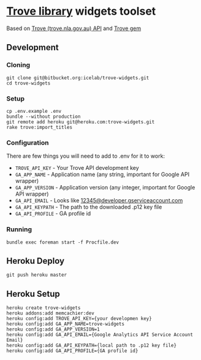# [Trove library](http://trove.nla.gov.au/) widgets toolset

Based on [Trove (trove.nla.gov.au) API](http://help.nla.gov.au/trove/building-with-trove/api-technical-guide) and [Trove gem](https://github.com/icelab/trove)

## Development

### Cloning

    git clone git@bitbucket.org:icelab/trove-widgets.git
    cd trove-widgets

### Setup

    cp .env.example .env
    bundle --without production
    git remote add heroku git@heroku.com:trove-widgets.git
    rake trove:import_titles

### Configuration

There are few things you will need to add to .env for it to work:

 * `TROVE_API_KEY` - Your Trove API development key
 * `GA_APP_NAME` - Application name (any string, important for Google API wrapper)
 * `GA_APP_VERSION` - Application version (any integer, important for Google API wrapper)
 * `GA_API_EMAIL` - Looks like 12345@developer.gserviceaccount.com
 * `GA_API_KEYPATH` - The path to the downloaded .p12 key file
 * `GA_API_PROFILE` - GA profile id

### Running

    bundle exec foreman start -f Procfile.dev

## Heroku Deploy

    git push heroku master

## Heroku Setup

    heroku create trove-widgets
    heroku addons:add memcachier:dev
    heroku config:add TROVE_API_KEY={your developmen key}
    heroku config:add GA_APP_NAME=trove-widgets
    heroku config:add GA_APP_VERSION=1
    heroku config:add GA_API_EMAIL={Google Analytics API Service Account Email}
    heroku config:add GA_API_KEYPATH={local path to .p12 key file}
    heroku config:add GA_API_PROFILE={GA profile id}
